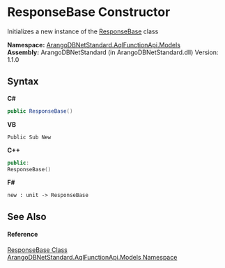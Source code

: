 # ResponseBase Constructor 
 

Initializes a new instance of the <a href="1fbe7dd1-a696-f52b-4750-102bf0210603">ResponseBase</a> class

**Namespace:**&nbsp;<a href="e03acbe1-782e-533e-7ffe-cd51613ed54f">ArangoDBNetStandard.AqlFunctionApi.Models</a><br />**Assembly:**&nbsp;ArangoDBNetStandard (in ArangoDBNetStandard.dll) Version: 1.1.0

## Syntax

**C#**<br />
``` C#
public ResponseBase()
```

**VB**<br />
``` VB
Public Sub New
```

**C++**<br />
``` C++
public:
ResponseBase()
```

**F#**<br />
``` F#
new : unit -> ResponseBase
```


## See Also


#### Reference
<a href="1fbe7dd1-a696-f52b-4750-102bf0210603">ResponseBase Class</a><br /><a href="e03acbe1-782e-533e-7ffe-cd51613ed54f">ArangoDBNetStandard.AqlFunctionApi.Models Namespace</a><br />